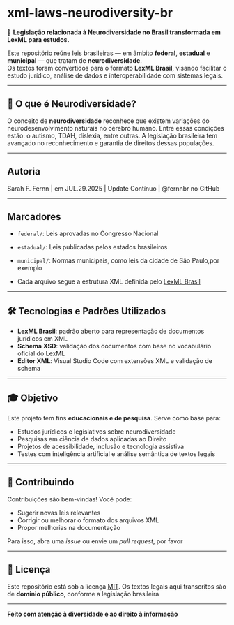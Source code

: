 # xml-laws-neurodiversity-br

📜 **Legislação relacionada à Neurodiversidade no Brasil transformada em LexML para estudos.**

Este repositório reúne leis brasileiras — em âmbito **federal**, **estadual** e **municipal** — que tratam de **neurodiversidade**.  
Os textos foram convertidos para o formato **LexML Brasil**, visando facilitar o estudo jurídico, análise de dados e interoperabilidade com sistemas legais.


---

## 🧠 O que é Neurodiversidade?

O conceito de **neurodiversidade** reconhece que existem variações do neurodesenvolvimento naturais no cérebro humano. Entre essas condições estão: o autismo, TDAH, dislexia, entre outras. A legislação brasileira tem avançado no reconhecimento e garantia de direitos dessas populações.

---

## Autoria 

Sarah F. Fernn | em JUL.29.2025 | Update Contínuo | @fernnbr no GitHub

---

## Marcadores 


- `federal/`: Leis aprovadas no Congresso Nacional
- `estadual/`: Leis publicadas pelos estados brasileiros
- `municipal/`: Normas municipais, como leis da cidade de São Paulo,por exemplo
  
- Cada arquivo segue a estrutura XML definida pelo [LexML Brasil](http://projeto.lexml.gov.br)

---

## 🛠️ Tecnologias e Padrões Utilizados

- **LexML Brasil**: padrão aberto para representação de documentos jurídicos em XML
- **Schema XSD**: validação dos documentos com base no vocabulário oficial do LexML
- **Editor XML**: Visual Studio Code com extensões XML e validação de schema

---

## 🎓 Objetivo

Este projeto tem fins **educacionais e de pesquisa**. Serve como base para:

- Estudos jurídicos e legislativos sobre neurodiversidade
- Pesquisas em ciência de dados aplicadas ao Direito
- Projetos de acessibilidade, inclusão e tecnologia assistiva
- Testes com inteligência artificial e análise semântica de textos legais

---

## 🤝 Contribuindo

Contribuições são bem-vindas! Você pode:

- Sugerir novas leis relevantes
- Corrigir ou melhorar o formato dos arquivos XML
- Propor melhorias na documentação 

Para isso, abra uma *issue* ou envie um *pull request*, por favor 

---

## 📄 Licença

Este repositório está sob a licença [MIT](./LICENSE). 
Os textos legais aqui transcritos são de **domínio público**, conforme a legislação brasileira

---

**Feito com atenção à diversidade e ao direito à informação**

